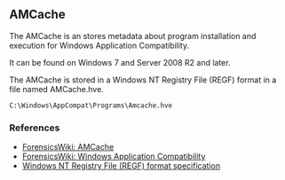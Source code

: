 ## AMCache

The AMCache is an stores metadata about program installation and execution for
Windows Application Compatibility.

It can be found on Windows 7 and Server 2008 R2 and later.

The AMCache is stored in a Windows NT Registry File (REGF) format in a file
named AMCache.hve.

```
C:\Windows\AppCompat\Programs\Amcache.hve 
```

### References

* [ForensicsWiki: AMCache](https://forensicswiki.xyz/wiki/index.php?title=AMCache)
* [ForensicsWiki: Windows Application Compatibility](https://forensicswiki.xyz/wiki/index.php?title=Windows_Application_Compatibility)
* [Windows NT Registry File (REGF) format specification](https://github.com/libyal/libregf/blob/master/documentation/Windows%20NT%20Registry%20File%20(REGF)%20format.asciidoc)

